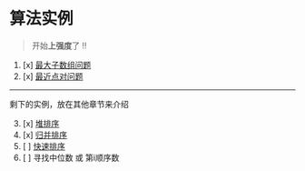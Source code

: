 # 算法实例
> 开始**上强度**了 !!

1. [x] [最大子数组问题](计算机算法设计与分析/分治法/算法实例/最大子数组问题.md)
2. [x] [最近点对问题](计算机算法设计与分析/分治法/算法实例/最近点对问题.md)

---
剩下的实例，放在其他章节来介绍

3. [x] [堆排序](计算机算法设计与分析/排序算法/堆排序.md)
4. [x] [归并排序](计算机算法设计与分析/排序算法/归并排序.md)
5. [ ] [快速排序](计算机算法设计与分析/排序算法/快速排序.md)
6. [ ] 寻找中位数 或 第i顺序数